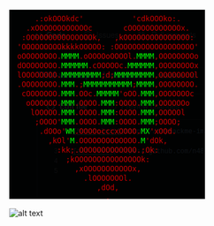 ![Metasploit](https://github.com/Kuntal-Das/THM-writeups/blob/main/Metasploit/meta.png "Metasploit")

![alt text](https://github.com/n48.png "Logo Title")

